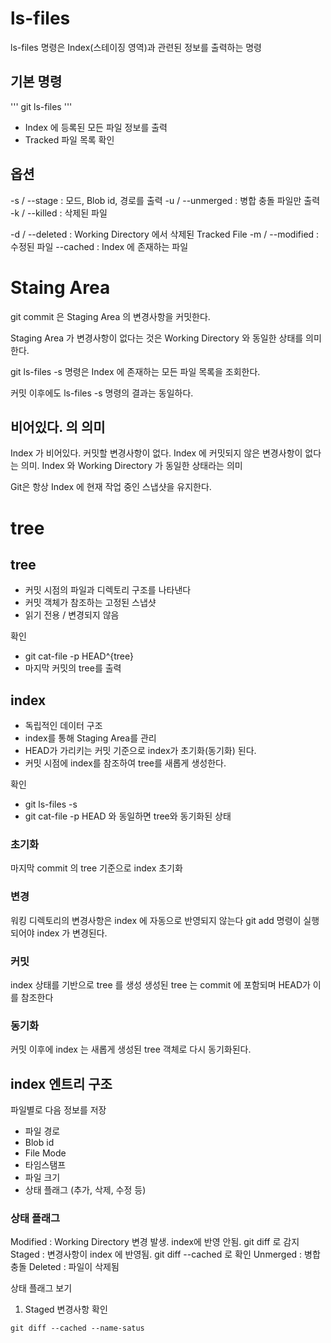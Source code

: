 # ls-files

ls-files 명령은 Index(스테이징 영역)과 관련된 정보를 출력하는 명령

## 기본 명령
'''
git ls-files
'''
- Index 에 등록된 모든 파일 정보를 출력
- Tracked 파일 목록 확인

## 옵션

-s / --stage : 모드, Blob id, 경로를 출력
-u / --unmerged : 병합 충돌 파일만 출력
-k / --killed : 삭제된 파일

-d / --deleted : Working Directory 에서 삭제된 Tracked File
-m / --modified : 수정된 파일
--cached : Index 에 존재하는 파일

# Staing Area

git commit 은 Staging Area 의 변경사항을 커밋한다.

Staging Area 가 변경사항이 없다는 것은 Working Directory 와 동일한 상태를 의미한다.

git ls-files -s 명령은 Index 에 존재하는 모든 파일 목록을 조회한다.

커밋 이후에도 ls-files -s 명령의 결과는 동일하다.

## 비어있다. 의 의미

Index 가 비어있다. 커밋할 변경사항이 없다. Index 에 커밋되지 않은 변경사항이 없다는 의미. Index 와 Working Directory 가 동일한 상태라는 의미

Git은 항상 Index 에 현재 작업 중인 스냅샷을 유지한다. 

# tree

## tree

- 커밋 시점의 파일과 디렉토리 구조를 나타낸다
- 커밋 객체가 참조하는 고정된 스냅샷
- 읽기 전용 / 변경되지 않음

확인 
  - git cat-file -p HEAD^{tree}  
  - 마지막 커밋의 tree를 출력

## index

- 독립적인 데이터 구조
- index를 통해 Staging Area를 관리
- HEAD가 가리키는 커밋 기준으로 index가 초기화(동기화) 된다.
- 커밋 시점에 index를 참조하여 tree를 새롭게 생성한다.

확인
  - git ls-files -s
  - git cat-file -p HEAD 와 동일하면 tree와 동기화된 상태

### 초기화
마지막 commit 의 tree 기준으로 index 초기화

### 변경
워킹 디렉토리의 변경사항은 index 에 자동으로 반영되지 않는다
git add 명령이 실행되어야 index 가 변경된다.

### 커밋

index 상태를 기반으로 tree 를 생성
생성된 tree 는 commit 에 포함되며 HEAD가 이를 참조한다

### 동기화

커밋 이후에 index 는 새롭게 생성된 tree 객체로 다시 동기화된다.

## index 엔트리 구조

파일별로 다음 정보를 저장

- 파일 경로
- Blob id
- File Mode
- 타임스탬프
- 파일 크기
- 상태 플래그 (추가, 삭제, 수정 등)

### 상태 플래그

Modified : Working Directory 변경 발생. index에 반영 안됨. git diff 로 감지
Staged : 변경사항이 index 에 반영됨. git diff --cached 로 확인
Unmerged : 병합 충돌
Deleted : 파일이 삭제됨

상태 플래그 보기

1. Staged 변경사항 확인
```
git diff --cached --name-satus
```
